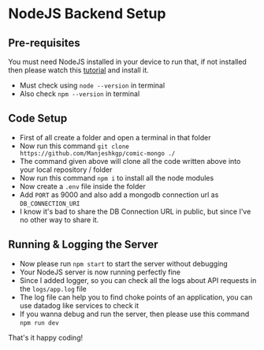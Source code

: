 # NodeJS Backend Setup
## Pre-requisites

You must need NodeJS installed in your device to run that, if not installed then please watch this [tutorial](https://youtu.be/06X51c6WHsQ?si=NzteDYSmQlGLlvvw) and install it.

- Must check using `node --version` in terminal
- Also check `npm --version` in terminal

## Code Setup

- First of all create a folder and open a terminal in that folder
- Now run this command `git clone https://github.com/Manjeshkgp/comic-mongo ./`
- The command given above will clone all the code written above into your local repository / folder
- Now run this command `npm i` to install all the node modules
- Now create a `.env` file inside the folder
- Add `PORT` as 9000 and also add a mongodb connection url as `DB_CONNECTION_URI`
- I know it's bad to share the DB Connection URL in public, but since I've no other way to share it.

## Running & Logging the Server

-  Now please run `npm start` to start the server without debugging
-  Your NodeJS server is now running perfectly fine
-  Since I added logger, so you can check all the logs about API requests in the `logs/app.log` file
-  The log file can help you to find choke points of an application, you can use datadog like services to check it
-  If you wanna debug and run the server, then please use this command `npm run dev`


That's it happy coding!
